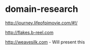 # domain-research

http://journey.lifeofpimovie.com/#!/

http://flakes.b-reel.com

http://weavesilk.com - Will present this 
